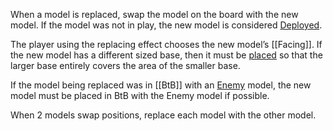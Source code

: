 When a model is replaced, swap the model on the board with the new model.
If the model was not in play, the new model is considered [Deployed](Deploy.md).

The player using the replacing effect chooses the new model’s [[Facing]].
If the new model has a different sized base, then it must be [placed](definitions/terms_concepts/Place.md) so that the larger base entirely covers the area of the smaller base.

If the model being replaced was in [[BtB]] with an [Enemy](Enemy-Friendly.md) model, the new model must be placed in BtB with the Enemy model if possible.

When 2 models swap positions, replace each model with the other model.